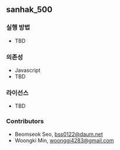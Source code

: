 ## sanhak_500


### 실행 방법
* TBD


### 의존성
* Javascript
* TBD


### 라이선스
* TBD

### Contributors
* Beomseok Seo, bss0122@daum.net
* Woongki Min, woonggi4283@gmail.com
